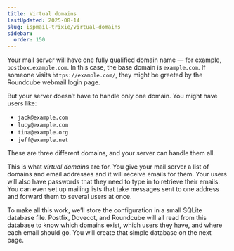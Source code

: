 ```yaml
---
title: Virtual domains
lastUpdated: 2025-08-14
slug: ispmail-trixie/virtual-domains
sidebar:
  order: 150
---
```


Your mail server will have one fully qualified domain name — for example, `postbox.example.com`. In this case, the base
domain is `example.com`. If someone visits `https://example.com/`, they might be greeted by the Roundcube webmail login
page.

But your server doesn’t have to handle only one domain. You might have users like:

- `jack@example.com`
- `lucy@example.com`
- `tina@example.org`
- `jeff@example.net`

These are three different domains, and your server can handle them all.

This is what _virtual domains_ are for. You give your mail server a list of domains and email addresses and it will
receive emails for them. Your users will also have passwords that they need to type in to retrieve their emails. You can
even set up mailing lists that take messages sent to one address and forward them to several users at once.

To make all this work, we’ll store the configuration in a small SQLite database file. Postfix, Dovecot, and Roundcube
will all read from this database to know which domains exist, which users they have, and where each email should go. You
will create that simple database on the next page.
